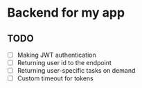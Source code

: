 # Backend for my app 

## TODO 
- [ ] Making JWT authentication 
- [ ] Returning user id to the endpoint 
- [ ] Returning user-specific tasks on demand 
- [ ] Custom timeout for tokens